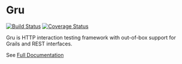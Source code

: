 # Gru

[![Build Status](https://travis-ci.org/agorapulse/gru.svg?branch=master)](https://travis-ci.org/agorapulse/gru) [![Coverage Status](https://coveralls.io/repos/github/agorapulse/gru/badge.svg?branch=master)](https://coveralls.io/github/agorapulse/gru?branch=master)

Gru is HTTP interaction testing framework with out-of-box support for Grails and REST interfaces.

See [Full Documentation](https://agorapulse.github.io/gru/)
